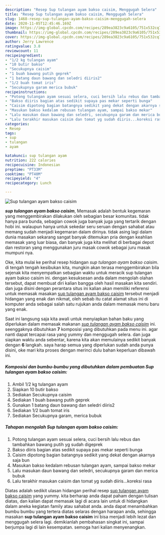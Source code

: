 ```yaml
---
description: "Resep Sup tulangan ayam bakso caisim, Menggugah Selera"
title: "Resep Sup tulangan ayam bakso caisim, Menggugah Selera"
slug: 1468-resep-sup-tulangan-ayam-bakso-caisim-menggugah-selera
date: 2020-11-05T12:45:46.169Z
image: https://img-global.cpcdn.com/recipes/289ea3823c9a6105/751x532cq70/sup-tulangan-ayam-bakso-caisim-foto-resep-utama.jpg
thumbnail: https://img-global.cpcdn.com/recipes/289ea3823c9a6105/751x532cq70/sup-tulangan-ayam-bakso-caisim-foto-resep-utama.jpg
cover: https://img-global.cpcdn.com/recipes/289ea3823c9a6105/751x532cq70/sup-tulangan-ayam-bakso-caisim-foto-resep-utama.jpg
author: Jerry Lawrence
ratingvalue: 3.8
reviewcount: 11
recipeingredient:
- "1/2 kg tulangan ayam"
- "10 butir bakso"
- "Secukupnya caisim"
- "1 buah bawang putih geprek"
- "1 batang daun bawang dan seledri diiris2"
- "1/2 buah tomat iris"
- "Secukupnya garam merica bubuk"
recipeinstructions:
- "Potong tulangan ayam sesuai selera, cuci bersih lalu rebus dan tambahkan bawang putih yg sudah digeprek"
- "Bakso diiris bagian atas sedikit supaya pas mekar seperti bunga"
- "Caisim dipotong bagian batangnya sedikit yang dekat dengan akarnya saja bun"
- "Masukan bakso kedalam rebusan tulangan ayam, sampai bakso mekar"
- "Lalu masukan daun bawang dan seledri, secukupnya garam dan merica bubuk"
- "Lalu terakhir masukan caisim dan tomat yg sudah diiris...koreksi rasa"
categories:
- Resep
tags:
- sup
- tulangan
- ayam

katakunci: sup tulangan ayam 
nutrition: 222 calories
recipecuisine: Indonesian
preptime: "PT33M"
cooktime: "PT40M"
recipeyield: "4"
recipecategory: Lunch

---
```



![Sup tulangan ayam bakso caisim](https://img-global.cpcdn.com/recipes/289ea3823c9a6105/751x532cq70/sup-tulangan-ayam-bakso-caisim-foto-resep-utama.jpg)

<b><i>sup tulangan ayam bakso caisim</i></b>, Memasak adalah bentuk kegemaran yang menggembirakan dilakukan oleh sebagian besar komunitas. tidak hanya para bunda, sebagian cowok juga banyak juga yang tertarik dengan hobi ini. walaupun hanya untuk sekedar seru seruan dengan sahabat atau memang sudah menjadi kegemaran dalam dirinya. tidak asing lagi dalam dunia masakan sekarang sangat banyak ditemukan pria dengan keahlian memasak yang luar biasa, dan banyak juga kita melihat di berbagai depot dan restoran yang menggunakan juru masak cowok sebagai juru masak mumpuni nya.



Oke, kita mulai ke perihal resep hidangan <i>sup tulangan ayam bakso caisim</i>. di tengah tengah kesibukan kita, mungkin akan terasa menggembirakan bila sejenak kita menyempatkan sebagian waktu untuk meracik sup tulangan ayam bakso caisim ini. dengan kesuksesan anda dalam mengolah olahan tersebut, dapat membuat diri kalian bangga oleh hasil masakan kita sendiri. dan juga disini dengan perantara situs ini kalian akan memiliki referensi untuk memasak masakan <u>sup tulangan ayam bakso caisim</u> tersebut menjadi hidangan yang enak dan nikmat, oleh sebab itu catat alamat situs ini di komputer anda sebagai salah satu rujukan anda dalam memasak menu baru yang enak.


Saat ini langsung saja kita awali untuk menyiapkan bahan baku yang diperlukan dalam memasak makanan <u><i>sup tulangan ayam bakso caisim</i></u> ini. seenggaknya dibutuhkan <b>7</b> komposisi yang dibutuhkan pada menu ini. agar nanti dapat tercapai rasa yang yummy dan menggugah selera. dan juga siapkan waktu anda sebentar, karena kita akan memulainya sedikit banyak dengan <b>6</b> langkah. saya harap semua yang diperlukan sudah anda punya disini, oke mari kita proses dengan merinci dulu bahan keperluan dibawah ini.

<!--inarticleads1-->

##### Komposisi dan bumbu-bumbu yang dibutuhkan dalam pembuatan Sup tulangan ayam bakso caisim:

1. Ambil 1/2 kg tulangan ayam
1. Siapkan 10 butir bakso
1. Sediakan Secukupnya caisim
1. Sediakan 1 buah bawang putih geprek
1. Gunakan 1 batang daun bawang dan seledri diiris2
1. Sediakan 1/2 buah tomat iris
1. Sediakan Secukupnya garam, merica bubuk




<!--inarticleads2-->

##### Tahapan mengolah Sup tulangan ayam bakso caisim:

1. Potong tulangan ayam sesuai selera, cuci bersih lalu rebus dan tambahkan bawang putih yg sudah digeprek
1. Bakso diiris bagian atas sedikit supaya pas mekar seperti bunga
1. Caisim dipotong bagian batangnya sedikit yang dekat dengan akarnya saja bun
1. Masukan bakso kedalam rebusan tulangan ayam, sampai bakso mekar
1. Lalu masukan daun bawang dan seledri, secukupnya garam dan merica bubuk
1. Lalu terakhir masukan caisim dan tomat yg sudah diiris...koreksi rasa




Diatas adalah sedikit ulasan hidangan perihal resep <u>sup tulangan ayam bakso caisim</u> yang yummy. kita berharap anda dapat paham dengan tulisan diatas, dan kalian dapat memasak lagi di acara lain untuk di hidangkan dalam aneka kegiatan family atau sahabat anda. anda dapat menambahkan bumbu bumbu yang tertera diatas selaras dengan harapan anda, sehingga masakan <b>sup tulangan ayam bakso caisim</b> ini bisa menjadi lebih lezat dan menggugah selera lagi. demikianlah pembahasan singkat ini, sampai berjumpa lagi di lain kesempatan. semoga hari kalian menyenangkan.
